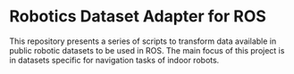 # Robotics Dataset Adapter for ROS
This repository presents a series of scripts to transform data available in public robotic datasets to be used in ROS. 
The main focus of this project is in datasets specific for navigation tasks of indoor robots. 
